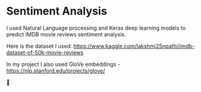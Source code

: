 # Sentiment Analysis

I used Natural Language processing and Keras deep learning models to predict IMDB movie reviews sentiment analysis.

Here is the dataset I used: https://www.kaggle.com/lakshmi25npathi/imdb-dataset-of-50k-movie-reviews

In my project I also used GloVe embeddings - https://nlp.stanford.edu/projects/glove/


